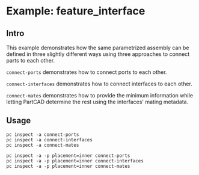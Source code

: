 # Example: feature\_interface

## Intro

This example demonstrates
how the same parametrized assembly can be defined in three slightly different ways
using three approaches to connect parts to each other.

`connect-ports` demonstrates how to connect ports to each other.

`connect-interfaces` demonstrates how to connect interfaces to each other.

`connect-mates` demonstrates how to provide the minimum information
while letting PartCAD determine the rest using the interfaces' mating metadata.

## Usage

```shell
pc inspect -a connect-ports
pc inspect -a connect-interfaces
pc inspect -a connect-mates

pc inspect -a -p placement=inner connect-ports
pc inspect -a -p placement=inner connect-interfaces
pc inspect -a -p placement=inner connect-mates
```
